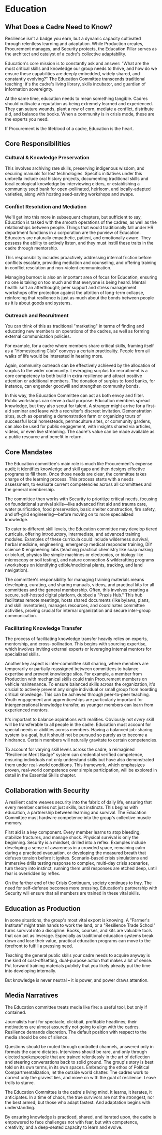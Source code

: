 # Education

## What Does a Cadre Need to Know?

Resilience isn't a badge you earn, but a dynamic capacity cultivated through relentless learning and adaptation. While Production creates, Procurement manages, and Security protects, the Education Pillar serves as the architect and catalyst of a cadre's collective adaptability.

Education's core mission is to constantly ask and answer: "What are the most critical skills and knowledge our group needs to thrive, and how do we ensure these capabilities are deeply embedded, widely shared, and constantly evolving?" The Education Committee transcends traditional teaching; it's the cadre's living library, skills incubator, and guardian of information sovereignty.

At the same time, education needs to mean something tangible. Cadres should cultivate a reputation as being extremely learned and experienced. They can suture wounds, plant a row of corn, mediate a conflict, distribute aid, and balance the books. When a community is in crisis mode, these are the experts you need.

If Procurement is the lifeblood of a cadre, Education is the heart.

## Core Responsibilities

### Cultural & Knowledge Preservation

This involves archiving rare skills, preserving indigenous wisdom, and securing manuals for lost technologies. Specific initiatives under this umbrella include oral history projects, documenting traditional skills and local ecological knowledge by interviewing elders, or establishing a community seed bank for open-pollinated, heirloom, and locally-adapted varieties, along with hosting seed-saving workshops and swaps.

### Conflict Resolution and Mediation

We'll get into this more in subsequent chapters, but sufficient to say, Education is tasked with the smooth operations of the cadres, as well as the relationships between people. Things that would traditionally fall under HR department functions in a corporation are the purview of Education. Educators are naturally empathetic, patient, and emotionally aware. They possess the ability to actively listen, and they must instill these traits in the cadre through mentorship.

This responsibility includes proactively addressing internal friction before conflicts escalate, providing mediation and counseling, and offering training in conflict resolution and non-violent communication.

Managing burnout is also an important area of focus for Education, ensuring no one is taking on too much and that everyone is being heard. Mental health isn't an afterthought; peer support and stress management workshops offer protection against the attrition of long-term collapse, reinforcing that resilience is just as much about the bonds between people as it is about goods and systems.

### Outreach and Recruitment

You can think of this as traditional "marketing" in terms of finding and educating new members on operations of the cadres, as well as forming external communication policies.

For example, for a cadre where members share critical skills, framing itself as a "Homesteading Club" conveys a certain practicality. People from all walks of life would be interested in hearing more.

Again, community outreach can be effectively achieved by the allocation of surplus to the wider community. Leveraging surplus for recruitment is a core competency to both build in extra resilience and attract positive attention or additional members. The donation of surplus to food banks, for instance, can engender goodwill and strengthen community bonds.

In this way, the Education Committee can act as both envoy and filter. Public workshops can serve a dual purpose: Education members spread knowledge, but they also scout for talent. A stranger might arrive for a first-aid seminar and leave with a recruiter's discreet invitation. Demonstration sites, such as operating a demonstration farm or organizing tours of successful local homesteads, permaculture sites, or community gardens, can also be used for public engagement, with insights shared via articles, videos, or even live streaming. The cadre's value can be made available as a public resource and benefit in return.

## Core Mandates

The Education committee's main role is much like Procurement's expense audit; it identifies knowledge and skill gaps and then designs effective programs to fill them. Once those needs are clear, the committee takes charge of the learning process. This process starts with a needs assessment, to evaluate current competencies across all committees and the general membership.

The committee then works with Security to prioritize critical needs, focusing on foundational survival skills—like advanced first aid and trauma care, water purification, food preservation, basic shelter construction, fire safety, and off-grid engineering—before moving on to more specialized knowledge.

To cater to different skill levels, the Education committee may develop tiered curricula, offering introductory, intermediate, and advanced training modules. Examples of these curricula could include wilderness survival, herbal medicine, engineering, emergency medical responder training, DIY science & engineering labs (teaching practical chemistry like soap making or biofuel, physics like simple machines or electronics, or biology like microscopy or soil testing), and nature connection & wildcrafting programs (workshops on identifying edible/medicinal plants, tracking, and land navigation).

The committee's responsibility for managing training materials means developing, curating, and sharing manuals, videos, and practical kits for all committees and the general membership. Often, this involves creating a secure, self-hosted digital platform, dubbed a "Praxis Hub." This hub facilitates remote meetings, hosts shared documents (like bylaws, plans, and skill inventories), manages resources, and coordinates committee activities, proving crucial for internal organization and secure inter-group communication.

### Facilitating Knowledge Transfer

The process of facilitating knowledge transfer heavily relies on experts, mentorship, and cross-pollination. This begins with sourcing expertise, which involves inviting external experts or leveraging internal mentors for specialized skills.

Another key aspect is inter-committee skill sharing, where members are temporarily or partially reassigned between committees to balance expertise and prevent knowledge silos. For example, a member from Production with mechanical skills could train Procurement members on vehicle maintenance. To ensure balanced skills across the organization, it's crucial to actively prevent any single individual or small group from hoarding critical knowledge. This can be achieved through peer-to-peer teaching. Youth engagement and apprenticeships are particularly important for intergenerational knowledge transfer, as younger members can learn from experienced mentors.

It's important to balance aspirations with realities. Obviously not _every_ skill will be transferable to all people in the cadre. Education must account for special needs or abilities across members. Having a balanced job-sharing system is a goal, but it should not be pursued so purely as to become a hindrance. Certain members will naturally gravitate to certain competencies.

To account for varying skill levels across the cadre, a reimagined "Resilience Merit Badge" system can credential verified competence, ensuring individuals not only understand skills but have also demonstrated them under real-world conditions. This framework, which emphasizes proven, real-world competence over simple participation, will be explored in detail in the Essential Skills chapter.

## Collaboration with Security

A resilient cadre weaves security into the fabric of daily life, ensuring that every member carries not just skills, but instincts. This begins with education, a partnership between learning and survival. The Education Committee must hardwire competence into the group's collective muscle memory.

First aid is a key component. Every member learns to stop bleeding, stabilize fractures, and manage shock. Physical survival is only the beginning. Security is a mindset, drilled into a reflex. Examples include developing a sense of awareness in a crowded space, remaining calm during a practiced evacuation, or developing the measured breath that defuses tension before it ignites. Scenario-based crisis simulations and immersive drills testing response to complex, multi-day crisis scenarios, turn theory into instinct, running them until responses are etched deep, until fear is overridden by reflex.

On the farther end of the Crisis Continuum, society continues to fray. The need for self-defense becomes more pressing. Education's partnership with Security will ensure that all members are trained in these vital skills.

## Education as Production

In some situations, the group's most vital export is knowing. A "Farmer's Institute" might train hands to work the land, or a "Resilience Trade School" turns survival into a discipline. Books, courses, and kits are valuable tools that can act as leverage. Especially as traditional education systems break down and lose their value, practical education programs can move to the forefront to fulfill a pressing need.

Teaching the general public skills your cadre needs to acquire anyway is the kind of cost-offsetting, dual-purpose action that makes a lot of sense. Put forward training materials publicly that you likely already put the time into developing internally.

But knowledge is never neutral – it is power, and power draws attention.

## Media Narratives

The Education committee treats media like fire: a useful tool, but only if contained.

Journalists hunt for spectacle, clickbait, profitable headlines; their motivations are almost assuredly not going to align with the cadres. Resilience demands discretion. The default position with respect to the media should be one of silence.

Questions should be routed through controlled channels, answered only in formats the cadre dictates. Interviews should be rare, and only through elected spokespeople that are trained relentlessly in the art of deflection and steering conversations back to solid ground. The group's story is best told on its own terms, in its own spaces. Embracing the ethos of Political Compartmentalization, let the outside world chatter. The cadres work to correct only the gravest lies, and move on with the goal of resilience. Leave trolls to starve.

The Education Committee is the cadre's living mind. It learns, it iterates, it anticipates. In a time of chaos, the true survivors are not the strongest, nor the best armed, but those who adapt fastest. And adaptation begins with understanding.

By ensuring knowledge is practiced, shared, and iterated upon, the cadre is empowered to face challenges not with fear, but with competence, creativity, and a deep-seated capacity to learn and evolve.

